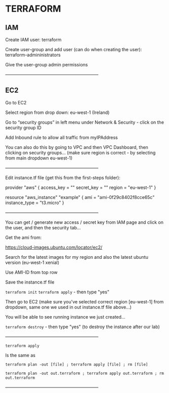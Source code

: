 # TERRAFORM

## IAM

Create IAM user: terraform

Create user-group and add user (can do when creating the user): terraform-admininistrators

Give the user-group admin permissions

—————————————————————

## EC2

Go to EC2

Select region from drop down: eu-west-1 (Ireland)

Go to “security groups” in left menu under Network & Security - click on the security group ID

Add Inbound rule to allow all traffic from myIPAddress

You can also do this by going to VPC and then VPC Dashboard, then clicking on security groups... (make sure region is correct - by selecting from main dropdown eu-west-1)

—————————————————————

Edit instance.tf file (get this from the first-steps folder):

provider "aws" {
access_key = ""
secret_key = ""
region = "eu-west-1"
}

resource "aws_instance" "example" {
ami = "ami-0f29c8402f8cce65c"
instance_type = "t3.micro"
}

—————————————————————

You can get / generate new access / secret key from IAM page and click on the user, and then the security tab…

Get the ami from:

https://cloud-images.ubuntu.com/locator/ec2/

Search for the latest images for my region and also the latest ubuntu version (eu-west-1 xenial)

Use AMI-ID from top row

Save the instance.tf file

`terraform init`
`terraform apply` - then type "yes"

Then go to EC2 (make sure you've selected correct region [eu-west-1] from dropdown, same one we used in out instance.tf file above...)

You will be able to see running instance we just created...

`terraform destroy` - then type "yes" (to destroy the instance after our lab)

—————————————————————

`terraform apply`

Is the same as

`terraform plan -out [file] ; terraform apply [file] ; rm [file]`

`terraform plan -out out.terraform ; terraform apply out.terraform ; rm out.terraform`

—————————————————————
